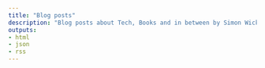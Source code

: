 ```yaml
---
title: "Blog posts"
description: "Blog posts about Tech, Books and in between by Simon Wicki."
outputs:
- html
- json
- rss
---
```

